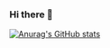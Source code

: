 ### Hi there 👋

[![Anurag's GitHub stats](https://github-readme-stats.vercel.app/api?username=import-chan&count_private=true&show_icons=true)](https://github.com/anuraghazra/github-readme-stats)

<!--
**import-Chan/import-chan** is a ✨ _special_ ✨ repository because its `README.md` (this file) appears on your GitHub profile.

Here are some ideas to get you started:

- 🔭 I’m currently working on ...
- 🌱 I’m currently learning ...
- 👯 I’m looking to collaborate on ...
- 🤔 I’m looking for help with ...
- 💬 Ask me about ...
- 📫 How to reach me: ...
- 😄 Pronouns: ...
- ⚡ Fun fact: ...
-->
